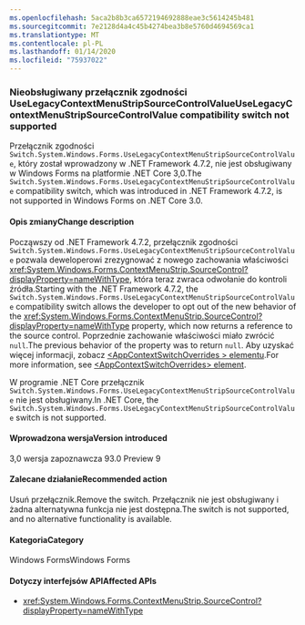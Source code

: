 ```yaml
---
ms.openlocfilehash: 5aca2b8b3ca6572194692888eae3c5614245b481
ms.sourcegitcommit: 7e2128d4a4c45b4274bea3b8e5760d4694569ca1
ms.translationtype: MT
ms.contentlocale: pl-PL
ms.lasthandoff: 01/14/2020
ms.locfileid: "75937022"
---
```

### <a name="uselegacycontextmenustripsourcecontrolvalue-compatibility-switch-not-supported"></a><span data-ttu-id="3e18e-101">Nieobsługiwany przełącznik zgodności UseLegacyContextMenuStripSourceControlValue</span><span class="sxs-lookup"><span data-stu-id="3e18e-101">UseLegacyContextMenuStripSourceControlValue compatibility switch not supported</span></span>

<span data-ttu-id="3e18e-102">Przełącznik zgodności `Switch.System.Windows.Forms.UseLegacyContextMenuStripSourceControlValue`, który został wprowadzony w .NET Framework 4.7.2, nie jest obsługiwany w Windows Forms na platformie .NET Core 3,0.</span><span class="sxs-lookup"><span data-stu-id="3e18e-102">The `Switch.System.Windows.Forms.UseLegacyContextMenuStripSourceControlValue` compatibility switch, which was introduced in .NET Framework 4.7.2, is not supported in Windows Forms on .NET Core 3.0.</span></span>

#### <a name="change-description"></a><span data-ttu-id="3e18e-103">Opis zmiany</span><span class="sxs-lookup"><span data-stu-id="3e18e-103">Change description</span></span>

<span data-ttu-id="3e18e-104">Począwszy od .NET Framework 4.7.2, przełącznik zgodności `Switch.System.Windows.Forms.UseLegacyContextMenuStripSourceControlValue` pozwala deweloperowi zrezygnować z nowego zachowania właściwości <xref:System.Windows.Forms.ContextMenuStrip.SourceControl?displayProperty=nameWithType>, która teraz zwraca odwołanie do kontroli źródła.</span><span class="sxs-lookup"><span data-stu-id="3e18e-104">Starting with the .NET Framework 4.7.2, the `Switch.System.Windows.Forms.UseLegacyContextMenuStripSourceControlValue` compatibility switch allows the developer to opt out of the new behavior of the <xref:System.Windows.Forms.ContextMenuStrip.SourceControl?displayProperty=nameWithType> property, which now returns a reference to the source control.</span></span> <span data-ttu-id="3e18e-105">Poprzednie zachowanie właściwości miało zwrócić `null`.</span><span class="sxs-lookup"><span data-stu-id="3e18e-105">The previous behavior of the property was to return `null`.</span></span> <span data-ttu-id="3e18e-106">Aby uzyskać więcej informacji, zobacz [\<AppContextSwitchOverrides > elementu](~/docs/framework/configure-apps/file-schema/runtime/appcontextswitchoverrides-element.md).</span><span class="sxs-lookup"><span data-stu-id="3e18e-106">For more information, see [\<AppContextSwitchOverrides> element](~/docs/framework/configure-apps/file-schema/runtime/appcontextswitchoverrides-element.md).</span></span>

<span data-ttu-id="3e18e-107">W programie .NET Core przełącznik `Switch.System.Windows.Forms.UseLegacyContextMenuStripSourceControlValue` nie jest obsługiwany.</span><span class="sxs-lookup"><span data-stu-id="3e18e-107">In .NET Core, the `Switch.System.Windows.Forms.UseLegacyContextMenuStripSourceControlValue` switch is not supported.</span></span>

#### <a name="version-introduced"></a><span data-ttu-id="3e18e-108">Wprowadzona wersja</span><span class="sxs-lookup"><span data-stu-id="3e18e-108">Version introduced</span></span>

<span data-ttu-id="3e18e-109">3,0 wersja zapoznawcza 9</span><span class="sxs-lookup"><span data-stu-id="3e18e-109">3.0 Preview 9</span></span>

#### <a name="recommended-action"></a><span data-ttu-id="3e18e-110">Zalecane działanie</span><span class="sxs-lookup"><span data-stu-id="3e18e-110">Recommended action</span></span>

<span data-ttu-id="3e18e-111">Usuń przełącznik.</span><span class="sxs-lookup"><span data-stu-id="3e18e-111">Remove the switch.</span></span> <span data-ttu-id="3e18e-112">Przełącznik nie jest obsługiwany i żadna alternatywna funkcja nie jest dostępna.</span><span class="sxs-lookup"><span data-stu-id="3e18e-112">The switch is not supported, and no alternative functionality is available.</span></span>

#### <a name="category"></a><span data-ttu-id="3e18e-113">Kategoria</span><span class="sxs-lookup"><span data-stu-id="3e18e-113">Category</span></span>

<span data-ttu-id="3e18e-114">Windows Forms</span><span class="sxs-lookup"><span data-stu-id="3e18e-114">Windows Forms</span></span>

#### <a name="affected-apis"></a><span data-ttu-id="3e18e-115">Dotyczy interfejsów API</span><span class="sxs-lookup"><span data-stu-id="3e18e-115">Affected APIs</span></span>

- <xref:System.Windows.Forms.ContextMenuStrip.SourceControl?displayProperty=nameWithType>

<!-- 

### Affected APIs

- `P:System.Windows.Forms.ContextMenuStrip.SourceControl`

-->
